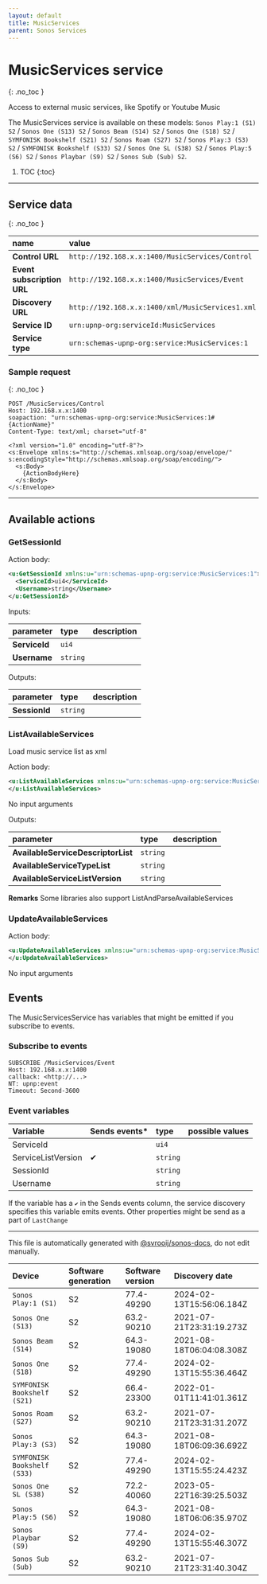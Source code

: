 ```yaml
---
layout: default
title: MusicServices
parent: Sonos Services
---
```

# MusicServices service
{: .no_toc }

Access to external music services, like Spotify or Youtube Music

The MusicServices service is available on these models: `Sonos Play:1 (S1) S2` / `Sonos One (S13) S2` / `Sonos Beam (S14) S2` / `Sonos One (S18) S2` / `SYMFONISK Bookshelf (S21) S2` / `Sonos Roam (S27) S2` / `Sonos Play:3 (S3) S2` / `SYMFONISK Bookshelf (S33) S2` / `Sonos One SL (S38) S2` / `Sonos Play:5 (S6) S2` / `Sonos Playbar (S9) S2` / `Sonos Sub (Sub) S2`.

1. TOC
{:toc}

---

## Service data
{: .no_toc }

| name | value |
|:-----|:------|
| **Control URL** | `http://192.168.x.x:1400/MusicServices/Control` |
| **Event subscription URL** | `http://192.168.x.x:1400/MusicServices/Event` |
| **Discovery URL** | `http://192.168.x.x:1400/xml/MusicServices1.xml` |
| **Service ID** | `urn:upnp-org:serviceId:MusicServices` |
| **Service type** | `urn:schemas-upnp-org:service:MusicServices:1` |

### Sample request
{: .no_toc }

```text
POST /MusicServices/Control
Host: 192.168.x.x:1400
soapaction: "urn:schemas-upnp-org:service:MusicServices:1#{ActionName}"
Content-Type: text/xml; charset="utf-8"

<?xml version="1.0" encoding="utf-8"?>
<s:Envelope xmlns:s="http://schemas.xmlsoap.org/soap/envelope/" s:encodingStyle="http://schemas.xmlsoap.org/soap/encoding/">
  <s:Body>
    {ActionBodyHere}
  </s:Body>
</s:Envelope>
```

---

## Available actions

### GetSessionId

Action body:

```xml
<u:GetSessionId xmlns:u="urn:schemas-upnp-org:service:MusicServices:1">
  <ServiceId>ui4</ServiceId>
  <Username>string</Username>
</u:GetSessionId>
```

Inputs:

| parameter | type | description |
|:----------|:-----|:------------|
| **ServiceId** | `ui4` |  |
| **Username** | `string` |  |

Outputs:

| parameter | type | description |
|:----------|:-----|:------------|
| **SessionId** | `string` |  |

### ListAvailableServices

Load music service list as xml

Action body:

```xml
<u:ListAvailableServices xmlns:u="urn:schemas-upnp-org:service:MusicServices:1">
</u:ListAvailableServices>
```

No input arguments

Outputs:

| parameter | type | description |
|:----------|:-----|:------------|
| **AvailableServiceDescriptorList** | `string` |  |
| **AvailableServiceTypeList** | `string` |  |
| **AvailableServiceListVersion** | `string` |  |

**Remarks** Some libraries also support ListAndParseAvailableServices

### UpdateAvailableServices

Action body:

```xml
<u:UpdateAvailableServices xmlns:u="urn:schemas-upnp-org:service:MusicServices:1">
</u:UpdateAvailableServices>
```

No input arguments

## Events

The MusicServicesService has variables that might be emitted if you subscribe to events.

### Subscribe to events

```text
SUBSCRIBE /MusicServices/Event
Host: 192.168.x.x:1400
callback: <http://...>
NT: upnp:event
Timeout: Second-3600
```

### Event variables

| Variable | Sends events* | type | possible values |
|:---------|:-------------|:-----|:----------------|
| ServiceId |  | `ui4` |  |
| ServiceListVersion | ✔ | `string` |  |
| SessionId |  | `string` |  |
| Username |  | `string` |  |

If the variable has a `✔` in the Sends events column, the service discovery specifies this variable emits events. Other properties might be send as a part of `LastChange`

---

This file is automatically generated with [@svrooij/sonos-docs](https://github.com/svrooij/sonos-api-docs/tree/main/generator/sonos-docs), do not edit manually.

| Device | Software generation | Software version | Discovery date |
|:-------|:--------------------|:-----------------|:---------------|
| `Sonos Play:1 (S1)` | S2 | 77.4-49290 | 2024-02-13T15:56:06.184Z |
| `Sonos One (S13)` | S2 | 63.2-90210 | 2021-07-21T23:31:19.273Z |
| `Sonos Beam (S14)` | S2 | 64.3-19080 | 2021-08-18T06:04:08.308Z |
| `Sonos One (S18)` | S2 | 77.4-49290 | 2024-02-13T15:55:36.464Z |
| `SYMFONISK Bookshelf (S21)` | S2 | 66.4-23300 | 2022-01-01T11:41:01.361Z |
| `Sonos Roam (S27)` | S2 | 63.2-90210 | 2021-07-21T23:31:31.207Z |
| `Sonos Play:3 (S3)` | S2 | 64.3-19080 | 2021-08-18T06:09:36.692Z |
| `SYMFONISK Bookshelf (S33)` | S2 | 77.4-49290 | 2024-02-13T15:55:24.423Z |
| `Sonos One SL (S38)` | S2 | 72.2-40060 | 2023-05-22T16:39:25.503Z |
| `Sonos Play:5 (S6)` | S2 | 64.3-19080 | 2021-08-18T06:06:35.970Z |
| `Sonos Playbar (S9)` | S2 | 77.4-49290 | 2024-02-13T15:55:46.307Z |
| `Sonos Sub (Sub)` | S2 | 63.2-90210 | 2021-07-21T23:31:40.304Z |
